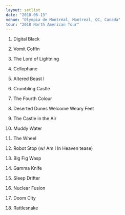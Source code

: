 ```yaml
---
layout: setlist
date: "2018-06-13"
venue: "Olympia de Montréal, Montreal, QC, Canada"
tour: "2018 North American Tour"
---
```



 1. Digital Black

 2. Vomit Coffin

 3. The Lord of Lightning

 4. Cellophane

 5. Altered Beast I

 6. Crumbling Castle

 7. The Fourth Colour

 8. Deserted Dunes Welcome Weary Feet

 9. The Castle in the Air

10. Muddy Water

11. The Wheel

12. Robot Stop
    (w/ Am I In Heaven tease)

13. Big Fig Wasp

14. Gamma Knife

15. Sleep Drifter

16. Nuclear Fusion

17. Doom City

18. Rattlesnake


